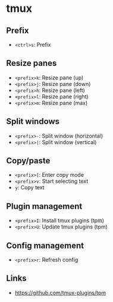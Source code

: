 # tmux

## Prefix

- `<ctrl>s`: Prefix

## Resize panes

- `<prefix>k`: Resize pane (up)
- `<prefix>j`: Resize pane (down)
- `<prefix>h`: Resize pane (left)
- `<prefix>l`: Resize pane (right)
- `<prefix>m`: Resize pane (max)

## Split windows

- `<prefix>-`: Split window (horizontal)
- `<prefix>|`: Split window (vertical)

## Copy/paste

- `<prefix>[`: Enter copy mode
- `<prefix>v`: Start selecting text
- `y`: Copy text

## Plugin management

- `<prefix>I`: Install tmux plugins (tpm)
- `<prefix>U`: Update tmux plugins (tpm)

## Config management

- `<prefix>r`: Refresh config

## Links

- https://github.com/tmux-plugins/tpm
